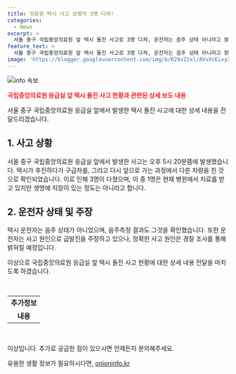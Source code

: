 ```yaml
---
title: 의료원 택시 사고 보행자 3명 다쳐!
categories:
  - News
excerpt: >
  서울 중구 국립중앙의료원 앞 택시 돌진 사고로 3명 다쳐, 운전자는 음주 상태 아니라고 밝혀져. 택시는 후진하다가 구급차를, 다시 앞으로 갈 때 다른 차량을 친 것으로 확인됐고, 운전자는 급발진을 주장하고 있어. 현재 다친 사람 중 1명은 병원으로 옮겨져 치료 중이며, 경찰은 사고 원인을 조사 중이라고.
feature_text: >
  서울 중구 국립중앙의료원 앞 택시 돌진 사고로 3명 다쳐, 운전자는 음주 상태 아니라고 밝혀져. 택시는 후진하다가 구급차를, 다시 앞으로 갈 때 다른 차량을 친 것으로 확인됐고, 운전자는 급발진을 주장하고 있어. 현재 다친 사람 중 1명은 병원으로 옮겨져 치료 중이며, 경찰은 사고 원인을 조사 중이라고.
image: 'https://blogger.googleusercontent.com/img/b/R29vZ2xl/AVvXsEixyZcFfHzMRdzZMjFBmAUKJYCLCGyLL1o632UiGVXcaFdKo_bkvkuCioo0uUKlGfBVcT3P84aROyZIXSBEx3Aw5nCQ3pTgDom1WDC4m8eifvWiAmWEEVb4x6G_l8C0QH225ldMjyaFvpxGEBGNO37VmDTDMHGhJPq73UglMfDca1-0aw/s1600/blogspot.png'
---
```


<p><img src="https://blogger.googleusercontent.com/img/b/R29vZ2xl/AVvXsEixyZcFfHzMRdzZMjFBmAUKJYCLCGyLL1o632UiGVXcaFdKo_bkvkuCioo0uUKlGfBVcT3P84aROyZIXSBEx3Aw5nCQ3pTgDom1WDC4m8eifvWiAmWEEVb4x6G_l8C0QH225ldMjyaFvpxGEBGNO37VmDTDMHGhJPq73UglMfDca1-0aw/s1600/blogspot.png" alt="info 속보" /></p>

<p><b><span style="color: #ee2323;">국립중앙의료원 응급실 앞 택시 돌진 사고 현황과 관련된 상세 보도 내용</span></b></p>

<p>서울 중구 국립중앙의료원 응급실 앞에서 발생한 택시 돌진 사고에 대한 상세 내용을 전달드리겠습니다.</p>

<h2 data-ke-size="size26">1. 사고 상황</h2>

<p>서울 중구 국립중앙의료원 응급실 앞에서 발생한 사고는 오후 5시 20분쯤에 발생했습니다. 택시가 후진하다가 구급차를, 그리고 다시 앞으로 가는 과정에서 다른 차량을 친 것으로 확인되었습니다. 이로 인해 3명이 다쳤으며, 이 중 1명은 현재 병원에서 치료를 받고 있지만 생명에 지장이 있는 정도는 아니라고 합니다.</p>

<h2 data-ke-size="size26">2. 운전자 상태 및 주장</h2>

<p>택시 운전자는 음주 상태가 아니었으며, 음주측정 결과도 그것을 확인했습니다. 또한 운전자는 사고 원인으로 급발진을 주장하고 있으나, 정확한 사고 원인은 경찰 조사를 통해 밝혀질 예정입니다.</p>

<p>이상으로 국립중앙의료원 응급실 앞 택시 돌진 사고 현황에 대한 상세 내용 전달을 마치도록 하겠습니다. </p>

<p data-ke-size="size16">&nbsp;</p>

<table>
   <tbody>
      <tr>
         <td style="text-align: center; height: 17px;"><b>추가정보</b></td>
      </tr>
      <tr>
         <td style="text-align: center; height: 17px;"><b>내용</b></td>
      </tr>
   </tbody>
</table>

<p data-ke-size="size16">&nbsp;</p>

<p>이상입니다. 추가로 궁금한 점이 있으시면 언제든지 문의해주세요.</p>
유용한 생활 정보가 필요하시다면, <a href="https://onioninfo.kr" rel="dofollow">onioninfo.kr</a>


